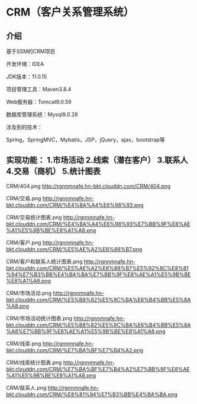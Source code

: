 # CRM（客户关系管理系统）

## 介绍

基于SSM的CRM项目

开发环境：IDEA

JDK版本：11.0.15

项目管理工具：Maven3.8.4

Web服务器：Tomcat9.0.59

数据库管理系统：Mysql8.0.28

涉及到的技术：

Spring，SpringMVC，Mybatis，JSP，jQuery，ajax，bootstrap等

实现功能：
1.市场活动
2.线索（潜在客户）
3.联系人
4.交易（商机）
5.统计图表
-----------------------------------------------------------------------------------------------------------------------------------------------------------------------
CRM/404.png	http://rgnnmnafe.hn-bkt.clouddn.com/CRM/404.png

CRM/交易.png	http://rgnnmnafe.hn-bkt.clouddn.com/CRM/%E4%BA%A4%E6%98%93.png

CRM/交易统计图表.png	http://rgnnmnafe.hn-bkt.clouddn.com/CRM/%E4%BA%A4%E6%98%93%E7%BB%9F%E8%AE%A1%E5%9B%BE%E8%A1%A8.png

CRM/客户.png	http://rgnnmnafe.hn-bkt.clouddn.com/CRM/%E5%AE%A2%E6%88%B7.png

CRM/客户和联系人统计图表.png	http://rgnnmnafe.hn-bkt.clouddn.com/CRM/%E5%AE%A2%E6%88%B7%E5%92%8C%E8%81%94%E7%B3%BB%E4%BA%BA%E7%BB%9F%E8%AE%A1%E5%9B%BE%E8%A1%A8.png

CRM/市场活动.png	http://rgnnmnafe.hn-bkt.clouddn.com/CRM/%E5%B8%82%E5%9C%BA%E6%B4%BB%E5%8A%A8.png

CRM/市场活动统计图表.png	http://rgnnmnafe.hn-bkt.clouddn.com/CRM/%E5%B8%82%E5%9C%BA%E6%B4%BB%E5%8A%A8%E7%BB%9F%E8%AE%A1%E5%9B%BE%E8%A1%A8.png

CRM/线索.png	http://rgnnmnafe.hn-bkt.clouddn.com/CRM/%E7%BA%BF%E7%B4%A2.png

CRM/线索统计图表.png	http://rgnnmnafe.hn-bkt.clouddn.com/CRM/%E7%BA%BF%E7%B4%A2%E7%BB%9F%E8%AE%A1%E5%9B%BE%E8%A1%A8.png

CRM/联系人.png	http://rgnnmnafe.hn-bkt.clouddn.com/CRM/%E8%81%94%E7%B3%BB%E4%BA%BA.png


